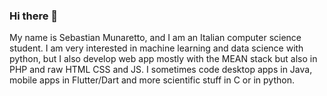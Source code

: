 ### Hi there 👋
My name is Sebastian Munaretto, and I am an Italian computer science student. I am very interested in machine learning and data science with python, but I also develop web app mostly with the MEAN stack but also in PHP and raw HTML CSS and JS. I sometimes code desktop apps in Java, mobile apps in Flutter/Dart and more scientific stuff in C or in python.


<!--
**SebastianMunaretto/SebastianMunaretto** is a ✨ _special_ ✨ repository because its `README.md` (this file) appears on your GitHub profile.

Here are some ideas to get you started:

- 🔭 I’m currently working on ...
- 🌱 I’m currently learning ...
- 👯 I’m looking to collaborate on ...
- 🤔 I’m looking for help with ...
- 💬 Ask me about ...
- 📫 How to reach me: ...
- 😄 Pronouns: ...
- ⚡ Fun fact: ...
-->
